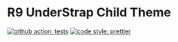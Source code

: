 # R9 UnderStrap Child Theme

[![github action: tests](https://github.com/raky291/r9-understrap-child/workflows/Tests/badge.svg)](https://github.com/raky291/r9-understrap-child/actions)
[![code style: prettier](https://img.shields.io/badge/code_style-prettier-ff69b4.svg?style=flat-square)](https://github.com/prettier/prettier)
